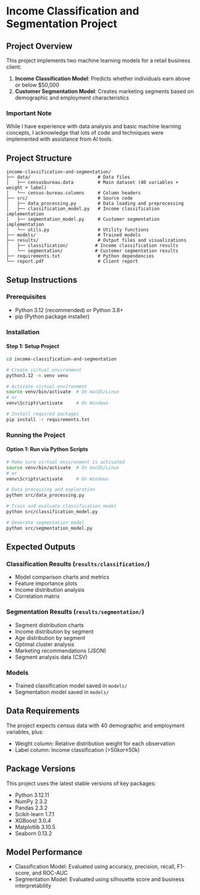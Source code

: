# Income Classification and Segmentation Project

## Project Overview
This project implements two machine learning models for a retail business client:
1. **Income Classification Model**: Predicts whether individuals earn above or below $50,000
2. **Customer Segmentation Model**: Creates marketing segments based on demographic and employment characteristics

### Important Note
While I have experience with data analysis and basic machine learning concepts, I acknowledge that lots of code and techniques were implemented with assistance from AI tools.

## Project Structure
```
income-classification-and-segmentation/
├── data/                         # Data files
│   ├── censusbureau.data         # Main dataset (40 variables + weight + label)
│   └── census-bureau.columns     # Column headers
├── src/                          # Source code
│   ├── data_processing.py        # Data loading and preprocessing
│   ├── classification_model.py   # Income classification implementation
│   ├── segmentation_model.py     # Customer segmentation implementation
│   └── utils.py                  # Utility functions
├── models/                       # Trained models
├── results/                      # Output files and visualizations
│   ├── classification/          # Income classification results
│   └── segmentation/            # Customer segmentation results
├── requirements.txt              # Python dependencies
└── report.pdf                    # Client report
```

## Setup Instructions

### Prerequisites
- Python 3.12 (recommended) or Python 3.8+
- pip (Python package installer)

### Installation

#### Step 1: Setup Project
```bash
cd income-classification-and-segmentation

# Create virtual environment
python3.12 -m venv venv

# Activate virtual environment
source venv/bin/activate  # On macOS/Linux
# or
venv\Scripts\activate     # On Windows

# Install required packages
pip install -r requirements.txt
```

### Running the Project

#### Option 1: Run via Python Scripts
```bash
# Make sure virtual environment is activated
source venv/bin/activate  # On macOS/Linux
# or
venv\Scripts\activate     # On Windows

# Data processing and exploration
python src/data_processing.py

# Train and evaluate classification model
python src/classification_model.py

# Generate segmentation model
python src/segmentation_model.py
```


## Expected Outputs

### Classification Results (`results/classification/`)
- Model comparison charts and metrics
- Feature importance plots
- Income distribution analysis
- Correlation matrix

### Segmentation Results (`results/segmentation/`)
- Segment distribution charts
- Income distribution by segment
- Age distribution by segment
- Optimal cluster analysis
- Marketing recommendations (JSON)
- Segment analysis data (CSV)

### Models
- Trained classification model saved in `models/`
- Segmentation model saved in `models/`

## Data Requirements
The project expects census data with 40 demographic and employment variables, plus:
- Weight column: Relative distribution weight for each observation
- Label column: Income classification (>$50k or ≤$50k)

## Package Versions
This project uses the latest stable versions of key packages:
- Python 3.12.11
- NumPy 2.3.2
- Pandas 2.3.2
- Scikit-learn 1.7.1
- XGBoost 3.0.4
- Matplotlib 3.10.5
- Seaborn 0.13.2

## Model Performance
- Classification Model: Evaluated using accuracy, precision, recall, F1-score, and ROC-AUC
- Segmentation Model: Evaluated using silhouette score and business interpretability
